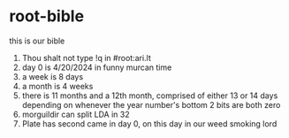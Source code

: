 # root-bible
this is our bible

1. Thou shalt not type !q in #root:ari.lt
2. day 0 is 4/20/2024 in funny murcan time
3. a week is 8 days
4. a month is 4 weeks
5. there is 11 months and a 12th month, comprised of either 13 or 14 days depending on whenever the year number's bottom 2 bits are both zero
6. morguildir can split LDA in 32
7. Plate has second came in day 0, on this day in our weed smoking lord
